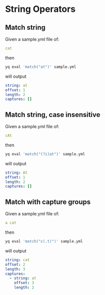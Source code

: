 # String Operators

## Match string
Given a sample.yml file of:
```yaml
cat
```
then
```bash
yq eval 'match("at")' sample.yml
```
will output
```yaml
string: at
offset: 1
length: 2
captures: []
```

## Match string, case insensitive
Given a sample.yml file of:
```yaml
cAt
```
then
```bash
yq eval 'match("(?i)at")' sample.yml
```
will output
```yaml
string: At
offset: 1
length: 2
captures: []
```

## Match with capture groups
Given a sample.yml file of:
```yaml
a cat
```
then
```bash
yq eval 'match("c(.t)")' sample.yml
```
will output
```yaml
string: cat
offset: 2
length: 3
captures:
  - string: at
    offset: 3
    length: 2
```

